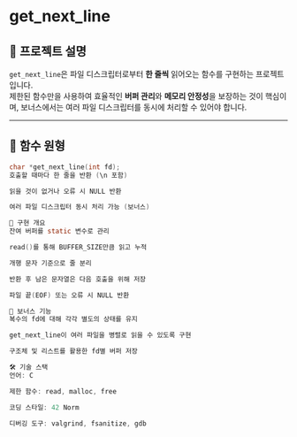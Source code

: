 # get_next_line

## 📌 프로젝트 설명

`get_next_line`은 파일 디스크립터로부터 **한 줄씩** 읽어오는 함수를 구현하는 프로젝트입니다.  
제한된 함수만을 사용하여 효율적인 **버퍼 관리**와 **메모리 안정성**을 보장하는 것이 핵심이며, 보너스에서는 여러 파일 디스크립터를 동시에 처리할 수 있어야 합니다.

---

## 📄 함수 원형

```c
char *get_next_line(int fd);
호출할 때마다 한 줄을 반환 (\n 포함)

읽을 것이 없거나 오류 시 NULL 반환

여러 파일 디스크립터 동시 처리 가능 (보너스)

🧠 구현 개요
잔여 버퍼를 static 변수로 관리

read()를 통해 BUFFER_SIZE만큼 읽고 누적

개행 문자 기준으로 줄 분리

반환 후 남은 문자열은 다음 호출을 위해 저장

파일 끝(EOF) 또는 오류 시 NULL 반환

🎁 보너스 기능
복수의 fd에 대해 각각 별도의 상태를 유지

get_next_line이 여러 파일을 병렬로 읽을 수 있도록 구현

구조체 및 리스트를 활용한 fd별 버퍼 저장

🛠️ 기술 스택
언어: C

제한 함수: read, malloc, free

코딩 스타일: 42 Norm

디버깅 도구: valgrind, fsanitize, gdb
